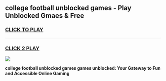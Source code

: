 
## college football unblocked games - Play Unblocked Gmaes & Free
<h3>
<a href="https://news.freeplayer.one?title=college_football_unblocked_games&ref=23F">CLICK TO PLAY</a></h3>
<hr>

<h3>
<a href="https://news.freeplayer.one?title=college_football_unblocked_games&ref=23F">CLICK 2 PLAY</a>
  
</h3>

<a href="https://news.freeplayer.one?title=college_football_unblocked_games&ref=23F/"><img src="https://clearcache.store/games.png"></a>


**college football unblocked games games unblocked: Your Gateway to Fun and Accessible Online Gaming**

